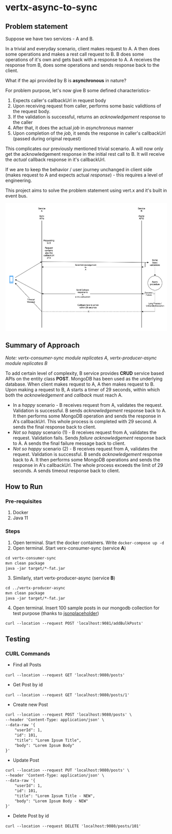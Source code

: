 # vertx-async-to-sync

## Problem statement

Suppose we have two services - A and B. 

In a trivial and everyday scenario, client  makes request to A. A then does some operations and makes a rest call request to B. B does some operations of it's own and gets back with a response to A. A receives the response from B, does some operations and sends response back to the client. 

What if the api provided by B is **asynchronous** in nature?

For problem purpose, let's now give B some defined characteristics-
1. Expects caller's callbackUrl in request body
2. Upon receiving request from caller, performs some basic validtions of the request body.
3. If the validation is successful, returns an *acknowledgement* response to the caller
4. After that, it does the actual *job* in *asynchronous* manner
5. Upon completion of the *job*, it sends the response in caller's callbackUrl (passed during original request)

This complicates our previously mentioned trivial scenario. A will now only get the acknowledgement response in the initial rest call to B. It will receive the *actual* callback response in it's callbackUrl.

If we are to keep the behavior / user journey unchanged in client side (makes request to A and expects actual *response*) - this requires a level of engineering. 

This project aims to solve the problem statement using vert.x and it's built in event bus.


![alt text](https://github.com/tahniat-ashraf/vertx-async-to-sync/blob/master/vertx-async-to-sync.png)

## Summary of Approach

*Note: vertx-consumer-sync module replicates A, vertx-producer-async module replicates B*

To add certain level of complexity, B service provides **CRUD** service based APIs on the entity class **POST**. MongoDB has been used as the underlying database. 
When client makes request to A, A then makes request to B. Upon making a request to B, A starts a timer of 29 seconds, within which both the  *acknowledgement* and *callback* must reach A. 

- In a *happy* scenario - B receives request from A, validates the request. Validation is successful. B sends *acknowledgement* response back to A. It then performs some MongoDB operation and sends the response in A's callbackUrl. This whole process is completed with 29 second. A sends the final response back to client.
- *Not so happy* scenario (1) - B receives request from A, validates the request. Validation fails. Sends *failure*  *acknowledgement* response back to A. A sends the final failure message back to client.
- *Not so happy* scenario (2) - B receives request from A, validates the request. Validation is successful. B sends *acknowledgement* response back to A. It then performs some MongoDB operations and sends the response in A's callbackUrl. The whole process exceeds the limit of 29 seconds. A sends timeout response back to client.

## How to Run

### Pre-requisites
1. Docker
2. Java 11

### Steps
1. Open terminal. Start the docker containers. Write `docker-compose up -d`
2. Open terminal. Start verx-consumer-sync (service **A**)
```
cd vertx-consumer-sync
mvn clean package
java -jar target/*-fat.jar
```
3. Similarly, start vertx-producer-async (service **B**)

```
cd ../vertx-producer-async
mvn clean package
java -jar target/*-fat.jar
```
4. Open terminal. Insert 100 sample posts in our mongodb collection for test purpose (thanks to [jsonplaceholder](https://jsonplaceholder.typicode.com/posts))
```
curl --location --request POST 'localhost:9081/addBulkPosts'
```

## Testing

### CURL Commands

- Find all Posts

`curl --location --request GET 'localhost:9080/posts'`
- Get Post by id

`curl --location --request GET 'localhost:9080/posts/1'`
- Create new Post

```
curl --location --request POST 'localhost:9080/posts' \
--header 'Content-Type: application/json' \
--data-raw '{
    "userId": 1,
    "id": 101,
    "title": "Lorem Ipsum Title",
    "body": "Lorem Ipsum Body"
}'
```
- Update Post

```
curl --location --request PUT 'localhost:9080/posts' \
--header 'Content-Type: application/json' \
--data-raw '{
    "userId": 1,
    "id": 101,
    "title": "Lorem Ipsum Title - NEW",
    "body": "Lorem Ipsum Body - NEW"
}'
```
- Delete Post by id

`curl --location --request DELETE 'localhost:9080/posts/101'`
